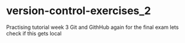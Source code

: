 # version-control-exercises_2
Practising tutorial week 3 Git and GithHub again for the final exam
lets check if this gets local
